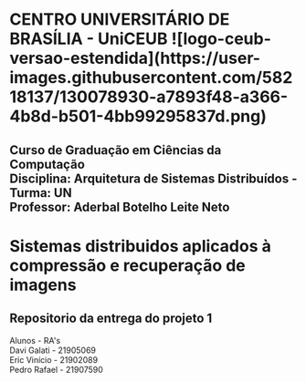 <h1>CENTRO UNIVERSITÁRIO DE BRASÍLIA - UniCEUB
 ![logo-ceub-versao-estendida](https://user-images.githubusercontent.com/58218137/130078930-a7893f48-a366-4b8d-b501-4bb99295837d.png)
 <br></h1>
<h2>Curso de Graduação em Ciências da Computação<br>
Disciplina: Arquitetura de Sistemas Distribuídos - Turma: UN<br>
Professor: Aderbal Botelho Leite Neto<br></h2>


<h1>Sistemas distribuidos aplicados à compressão e recuperação de imagens</h1>
 
 <h2>Repositorio da entrega do projeto 1 </h2>

 Alunos        -    RA's<br>
 Davi Galati - 21905069<br>
 Eric Vinício - 21902089<br>
 Pedro Rafael - 21907590
